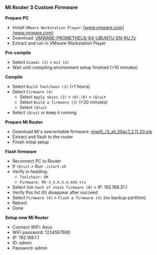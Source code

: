 ### Mi Router 3 Custom Firmware

**Prepare PC**
- Install `VMware Workstation Player`: [www.vmware.com](www.vmware.com)
- Download: [VMWARE-PROMETHEUS-64-UBUNTU-EN-RU.7z](https://disk.yandex.ru/d/6EpD2EpHmB82o)
- Extract and run in VMware Workstation Player

**Pre-compile**
- Select `Xiaomi (2)` > `mi3 (4)`
- Wait until compiling environment setup finished (>10 minutes)

**Compile**
- Select `Build Toolchain (3)` (>1 hours)
- Select `Firmware (4)`
    - Select `Apply skins (2)` > `(0)-(6)` > `(Q)uit`
    - Select `Build a firmware (3)` (>20 minutes)
    - Select `(Q)uit`
- Select `(Q)uit` or keep it running

**Prepare Mi Router**
- Download Mi's overwritable firmware: [miwifi_r3_all_55ac7_2.11.20.zip](https://www.dropbox.com/s/r09dl0or4z2iyxh/miwifi_r3_all_55ac7_2.11.20.zip?dl=1)
- Extract and flash to the router
- Finish initial setup

**Flash firmware**
- Reconnect PC to Router
- If `(Q)uit` > Run `./start.sh`
- Verify in heading:
    - `Toolchain: OK`
    - `Firmware: MI-3_X.X.X.X-XXX.trx`
- Select `SSH-hach of stock firmware (0)` > IP: 192.168.31.1
- Verify this list (0) disappear after succeed
- Select `Firmware (4)` > `Flash a firmware (4)` (no backup partition)
- Reboot
- Done

**Setup new Mi Router**
- Connect WiFi: Asus
- WiFi password: 1234567890
- IP: 192.168.1.1
- ID: admin
- Password: admin

